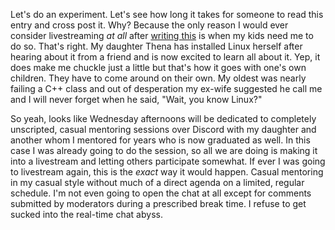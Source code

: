 Let's do an experiment. Let's see how long it takes for someone to read this entry and cross post it. Why? Because the only reason I would ever consider livestreaming *at all* after [writing this](../Fitness/Chronic%20inflammation%20cured.md) is when my kids need me to do so. That's right. My daughter Thena has installed Linux herself after hearing about it from a friend and is now excited to learn all about it. Yep, it does make me chuckle just a little but that's how it goes with one's own children. They have to come around on their own. My oldest was nearly failing a C++ class and out of desperation my ex-wife suggested he call me and I will never forget when he said, "Wait, you know Linux?"

So yeah, looks like Wednesday afternoons will be dedicated to completely unscripted, casual mentoring sessions over Discord with my daughter and another whom I mentored for years who is now graduated as well. In this case I was already going to do the session, so all we are doing is making it into a livestream and letting others participate somewhat. If ever I was going to livestream again, this is the *exact* way it would happen. Casual mentoring in my casual style without much of a direct agenda on a limited, regular schedule. I'm not even going to open the chat at all except for comments submitted by moderators during a prescribed break time. I refuse to get sucked into the real-time chat abyss.